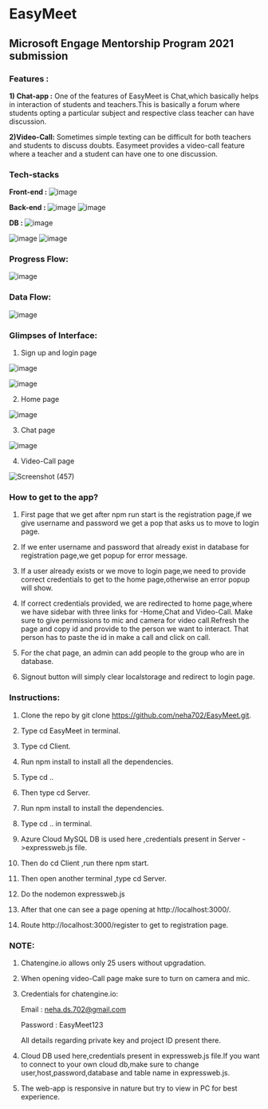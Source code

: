 # EasyMeet

## Microsoft Engage Mentorship Program 2021 submission


### Features : 

**1) Chat-app :** One of the features of EasyMeet is Chat,which basically helps in interaction of students and teachers.This is basically a forum where students opting a particular subject and respective class teacher can have discussion.

**2)Video-Call:** Sometimes simple texting can be difficult for both teachers and students to discuss doubts. Easymeet provides a video-call feature where a teacher and a student can have one to one discussion.

### Tech-stacks


**Front-end :**     ![image](https://img.shields.io/badge/React-20232A?style=for-the-badge&logo=react&logoColor=61DAFB)

**Back-end :**        ![image](https://img.shields.io/badge/Node.js-339933?style=for-the-badge&logo=nodedotjs&logoColor=white) ![image](https://img.shields.io/badge/Express.js-000000?style=for-the-badge&logo=express&logoColor=white)

**DB :**     ![image](https://img.shields.io/badge/MySQL-005C84?style=for-the-badge&logo=mysql&logoColor=white)


![image](https://img.shields.io/badge/Socket.io-010101?&style=for-the-badge&logo=Socket.io&logoColor=white)      ![image](https://img.shields.io/badge/Bootstrap-563D7C?style=for-the-badge&logo=bootstrap&logoColor=white)

### Progress Flow:


![image](https://user-images.githubusercontent.com/51429924/143878913-8f1163cf-2298-410e-951b-b0972734848f.png)


### Data Flow:

![image](https://user-images.githubusercontent.com/51429924/143983807-7dcb478a-287a-4e8d-a07a-cf87ca8fa46c.png)




### Glimpses of Interface:

1) Sign up and login page

![image](https://user-images.githubusercontent.com/51429924/143766447-225699ef-6649-43a3-a1d6-66c36890619b.png)


![image](https://user-images.githubusercontent.com/51429924/143766452-61dda923-ee72-476e-9f73-431dfcdbec42.png)

2) Home page

![image](https://user-images.githubusercontent.com/51429924/143766490-830a0ef9-d5e0-454e-90ed-cdecf54dc544.png)

3) Chat page

![image](https://user-images.githubusercontent.com/51429924/143766545-2e7f314b-e76d-4fa1-84df-b34e3635f981.png)

4) Video-Call page

![Screenshot (457)](https://user-images.githubusercontent.com/51429924/143766590-bb41e0cd-5b7e-4654-bb77-ca34d164d629.png)

### How to get to the app?

1) First page that we get after npm run start is the registration page,if we give username and password we get a pop that asks us to move to login page.

2) If we enter username and password that already exist in database for registration page,we get popup for error message.

3) If a user already exists or we move to login page,we need to provide correct credentials to get to the home page,otherwise an error popup will show.

4) If correct credentials provided, we are redirected to home page,where we have sidebar with three links for -Home,Chat and Video-Call. Make sure to give permissions to mic and camera for video call.Refresh the page and copy id and provide to the person we want to interact. That person has to paste the id in make a call and click on call.

5) For the chat page, an admin can add people to the group who are in database.

6) Signout button will simply clear localstorage and redirect to login page.

### Instructions:

1) Clone the repo by git clone https://github.com/neha702/EasyMeet.git.

2) Type cd EasyMeet in terminal.

3) Type cd Client.

4) Run npm install to install all the dependencies.

5) Type cd ..

6) Then type cd Server.

7) Run npm install to install the dependencies.

8) Type cd .. in terminal.

9) Azure Cloud MySQL DB is used here ,credentials present in Server ->expressweb.js file.

10) Then do cd Client ,run there npm  start.

11) Then open another terminal ,type cd Server.

12)  Do the nodemon expressweb.js

13) After that one can see a page opening at http://localhost:3000/.

14) Route http://localhost:3000/register to get to registration page.



### NOTE:

1) Chatengine.io allows only 25 users without upgradation.

2) When opening video-Call page make sure to turn on camera and mic.

3) Credentials for chatengine.io:
   
   Email : neha.ds.702@gmail.com
   
   Password : EasyMeet123
   
   All details regarding private key and project ID present there.
   
 4) Cloud DB used here,credentials present in expressweb.js file.If you want to connect to your own cloud db,make sure to change user,host,password,database and table name in expressweb.js.
 
 5) The web-app is responsive in nature but try to view in PC for best experience.
